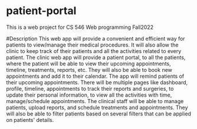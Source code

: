# patient-portal
This is a web project for CS 546 Web programming  Fall2022

#Description
This web app will provide a convenient and efficient way for patients to view/manage their medical procedures. It will also allow the clinic to keep track of their patients and all the activities related to every patient. The clinic web app will provide a patient portal, to all the patients, where the patient will be able to view their upcoming appointments, timeline, treatments, reports, etc. They will also be able to book new appointments and add it to their calendar. The app will remind patients of their upcoming appointments. There will be multiple pages like dashboard, profile, timeline, appointments to track their reports and surgeries, to update their personal information, to view all the activities with time, manage/schedule appointments. The clinical staff will be able to manage patients, upload reports, and schedule treatments and appointments. They will also be able to filter patients based on several filters that can be applied on patients' details.
